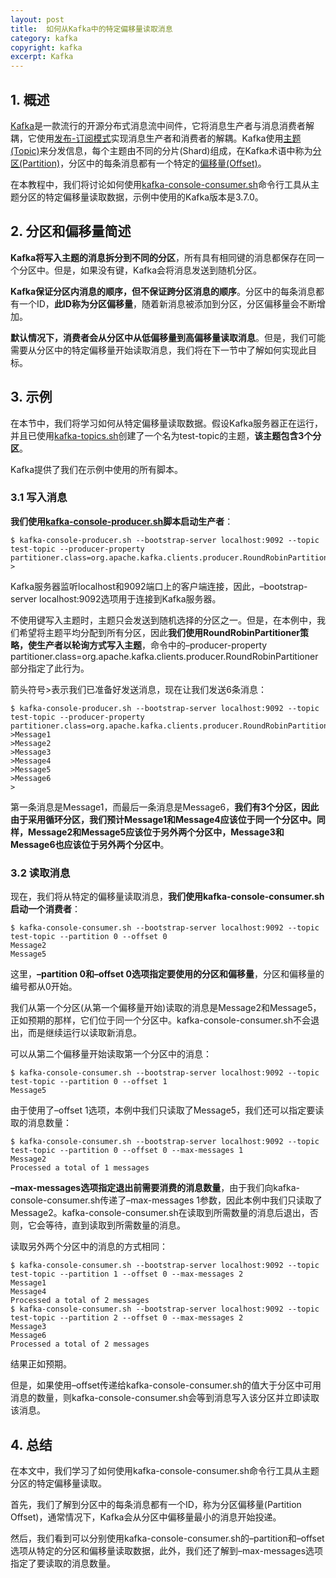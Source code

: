 ```yaml
---
layout: post
title:  如何从Kafka中的特定偏移量读取消息
category: kafka
copyright: kafka
excerpt: Kafka
---
```


## 1. 概述

[Kafka](https://www.baeldung.com/apache-kafka)是一款流行的开源分布式消息流中间件，它将消息生产者与消息消费者解耦，它使用[发布-订阅模式](https://www.baeldung.com/cs/publisher-subscriber-model)实现消息生产者和消费者的解耦。Kafka使用[主题(Topic)](https://www.baeldung.com/kafka-topics-partitions#what-is-a-kafka-topic)来分发信息，每个主题由不同的分片(Shard)组成，在Kafka术语中称为[分区(Partition)](https://www.baeldung.com/ops/kafka-fifo-queue#topic-partitions)，分区中的每条消息都有一个特定的[偏移量(Offset)](https://www.baeldung.com/kafka-commit-offsets#what-is-offset)。

在本教程中，我们将讨论如何使用[kafka-console-consumer.sh](https://docs.confluent.io/kafka/operations-tools/kafka-tools.html#kafka-console-consumer-sh)命令行工具从主题分区的特定偏移量读取数据，示例中使用的Kafka版本是3.7.0。

## 2. 分区和偏移量简述

**Kafka将写入主题的消息拆分到不同的分区**，所有具有相同键的消息都保存在同一个分区中。但是，如果没有键，Kafka会将消息发送到随机分区。

**Kafka保证分区内消息的顺序，但不保证跨分区消息的顺序**。分区中的每条消息都有一个ID，**此ID称为分区偏移量**，随着新消息被添加到分区，分区偏移量会不断增加。

**默认情况下，消费者会从分区中从低偏移量到高偏移量读取消息**。但是，我们可能需要从分区中的特定偏移量开始读取消息，我们将在下一节中了解如何实现此目标。

## 3. 示例

在本节中，我们将学习如何从特定偏移量读取数据。假设Kafka服务器正在运行，并且已使用[kafka-topics.sh](https://docs.confluent.io/kafka/operations-tools/kafka-tools.html#kafka-topics-sh)创建了一个名为test-topic的主题，**该主题包含3个分区**。

Kafka提供了我们在示例中使用的所有脚本。

### 3.1 写入消息

**我们使用[kafka-console-producer.sh](https://docs.confluent.io/kafka/operations-tools/kafka-tools.html#kafka-console-producer-sh)脚本启动生产者**：

```shell
$ kafka-console-producer.sh --bootstrap-server localhost:9092 --topic test-topic --producer-property partitioner.class=org.apache.kafka.clients.producer.RoundRobinPartitioner
>
```

Kafka服务器监听localhost和9092端口上的客户端连接，因此，–bootstrap-server localhost:9092选项用于连接到Kafka服务器。

不使用键写入主题时，主题只会发送到随机选择的分区之一。但是，在本例中，我们希望将主题平均分配到所有分区，因此**我们使用RoundRobinPartitioner策略，使生产者以轮询方式写入主题**，命令中的–producer-property partitioner.class=org.apache.kafka.clients.producer.RoundRobinPartitioner部分指定了此行为。

箭头符号>表示我们已准备好发送消息，现在让我们发送6条消息：

```shell
$ kafka-console-producer.sh --bootstrap-server localhost:9092 --topic test-topic --producer-property partitioner.class=org.apache.kafka.clients.producer.RoundRobinPartitioner
>Message1
>Message2
>Message3
>Message4
>Message5
>Message6
>
```

第一条消息是Message1，而最后一条消息是Message6，**我们有3个分区，因此由于采用循环分区，我们预计Message1和Message4应该位于同一个分区中。同样，Message2和Message5应该位于另外两个分区中，Message3和Message6也应该位于另外两个分区中**。

### 3.2 读取消息

现在，我们将从特定的偏移量读取消息，**我们使用kafka-console-consumer.sh启动一个消费者**：

```shell
$ kafka-console-consumer.sh --bootstrap-server localhost:9092 --topic test-topic --partition 0 --offset 0
Message2
Message5
```

这里，**–partition 0和–offset 0选项指定要使用的分区和偏移量**，分区和偏移量的编号都从0开始。

我们从第一个分区(从第一个偏移量开始)读取的消息是Message2和Message5，正如预期的那样，它们位于同一个分区中。kafka-console-consumer.sh不会退出，而是继续运行以读取新消息。

可以从第二个偏移量开始读取第一个分区中的消息：

```shell
$ kafka-console-consumer.sh --bootstrap-server localhost:9092 --topic test-topic --partition 0 --offset 1
Message5 
```

由于使用了–offset 1选项，本例中我们只读取了Message5，我们还可以指定要读取的消息数量：

```shell
$ kafka-console-consumer.sh --bootstrap-server localhost:9092 --topic test-topic --partition 0 --offset 0 --max-messages 1
Message2
Processed a total of 1 messages
```

**–max-messages选项指定退出前需要消费的消息数量**，由于我们向kafka-console-consumer.sh传递了–max-messages 1参数，因此本例中我们只读取了Message2。kafka-console-consumer.sh在读取到所需数量的消息后退出，否则，它会等待，直到读取到所需数量的消息。

读取另外两个分区中的消息的方式相同：

```shell
$ kafka-console-consumer.sh --bootstrap-server localhost:9092 --topic test-topic --partition 1 --offset 0 --max-messages 2
Message1
Message4
Processed a total of 2 messages
$ kafka-console-consumer.sh --bootstrap-server localhost:9092 --topic test-topic --partition 2 --offset 0 --max-messages 2
Message3
Message6
Processed a total of 2 messages
```

结果正如预期。

但是，如果使用–offset传递给kafka-console-consumer.sh的值大于分区中可用消息的数量，则kafka-console-consumer.sh会等到消息写入该分区并立即读取该消息。

## 4. 总结

在本文中，我们学习了如何使用kafka-console-consumer.sh命令行工具从主题分区的特定偏移量读取。

首先，我们了解到分区中的每条消息都有一个ID，称为分区偏移量(Partition Offset)，通常情况下，Kafka会从分区中偏移量最小的消息开始投递。

然后，我们看到可以分别使用kafka-console-consumer.sh的–partition和–offset选项从特定的分区和偏移量读取数据，此外，我们还了解到–max-messages选项指定了要读取的消息数量。